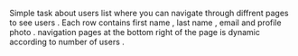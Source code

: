 Simple task about users list where you can navigate through diffrent pages to see users . Each row contains first name , last name , email and profile photo . navigation pages at the bottom right of the page is dynamic according to number of users . 
